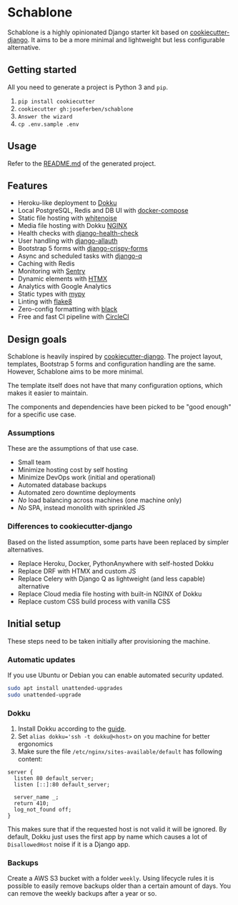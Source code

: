 # Schablone

Schablone is a highly opinionated Django starter kit based on [cookiecutter-django](https://github.com/cookiecutter/cookiecutter-django). It aims to be a more minimal and lightweight but less configurable alternative.

## Getting started

All you need to generate a project is Python 3 and `pip`.

1. `pip install cookiecutter`
2. `cookiecutter gh:joseferben/schablone`
3. `Answer the wizard`
4. `cp .env.sample .env`

## Usage

Refer to the [README.md](%7B%7Bcookiecutter.project_slug%7D%7D/README.md) of the generated project.

## Features

- Heroku-like deployment to [Dokku](https://dokku.com/)
- Local PostgreSQL, Redis and DB UI with [docker-compose](https://docs.docker.com/compose/)
- Static file hosting with [whitenoise](http://whitenoise.evans.io/en/stable/)
- Media file hosting with Dokku [NGINX](https://dokku.com/docs/configuration/nginx/)
- Health checks with [django-health-check](https://django-health-check.readthedocs.io/en/latest/)
- User handling with [django-allauth](https://django-allauth.readthedocs.io/en/latest/overview.html)
- Bootstrap 5 forms with [django-crispy-forms](https://django-crispy-forms.readthedocs.io/en/latest/)
- Async and scheduled tasks with [django-q](https://django-q.readthedocs.io/en/latest/)
- Caching with Redis
- Monitoring with [Sentry](https://sentry.io/)
- Dynamic elements with [HTMX](https://htmx.org/)
- Analytics with Google Analytics
- Static types with [mypy](http://mypy-lang.org/)
- Linting with [flake8](https://flake8.pycqa.org/en/latest/)
- Zero-config formatting with [black](https://black.readthedocs.io/en/stable/)
- Free and fast CI pipeline with [CircleCI](https://circleci.com/)

## Design goals

Schablone is heavily inspired by [cookiecutter-django](https://github.com/cookiecutter/cookiecutter-django). The project layout, templates, Bootstrap 5 forms and configuration handling are the same. However, Schablone aims to be more minimal.

The template itself does not have that many configuration options, which makes it easier to maintain.

The components and dependencies have been picked to be "good enough" for a specific use case.

### Assumptions
These are the assumptions of that use case.

- Small team
- Minimize hosting cost by self hosting
- Minimize DevOps work (initial and operational)
- Automated database backups
- Automated zero downtime deployments
- *No* load balancing across machines (one machine only)
- *No* SPA, instead monolith with sprinkled JS

### Differences to cookiecutter-django
Based on the listed assumption, some parts have been replaced by simpler alternatives.

- Replace Heroku, Docker, PythonAnywhere with self-hosted Dokku
- Replace DRF with HTMX and custom JS
- Replace Celery with Django Q as lightweight (and less capable) alternative
- Replace Cloud media file hosting with built-in NGINX of Dokku
- Replace custom CSS build process with vanilla CSS

## Initial setup
These steps need to be taken initially after provisioning the machine.

### Automatic updates
If you use Ubuntu or Debian you can enable automated security updated.

```sh
sudo apt install unattended-upgrades
sudo unattended-upgrade
```

### Dokku

1. Install Dokku according to the [guide](https://dokku.com/docs/getting-started/installation/).
2. Set `alias dokku='ssh -t dokku@<host>` on you machine for better ergonomics
3. Make sure the file `/etc/nginx/sites-available/default` has following content:
```
server {
  listen 80 default_server;
  listen [::]:80 default_server;

  server_name _;
  return 410;
  log_not_found off;
}
```
This makes sure that if the requested host is not valid it will be ignored. By default, Dokku just uses the first app by name which causes a lot of `DisallowedHost` noise if it is a Django app.

### Backups
Create a AWS S3 bucket with a folder `weekly`. Using lifecycle rules it is possible to easily remove backups older than a certain amount of days. You can remove the weekly backups after a year or so.
